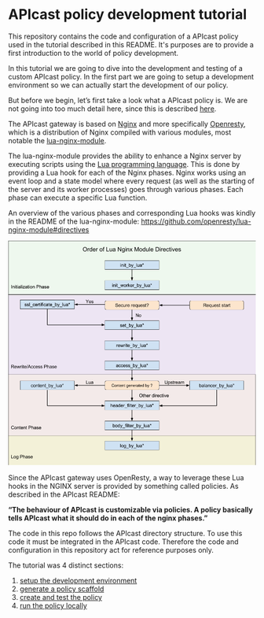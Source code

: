 # APIcast policy development tutorial
This repository contains the code and configuration of a APIcast policy used in the tutorial described in this README.
It's purposes are to provide a first introduction to the world of policy development.

In this tutorial we are going to dive into the development and testing of a custom APIcast policy. In the first part we are going to setup a development environment so we can actually start the development of our policy.

But before we begin, let’s first take a look what a APIcast policy is. We are not going into too much detail here, since this is described [here](../policies.md).

The APIcast gateway is based on [Nginx](https://www.nginx.com/) and more specifically [Openresty](http://openresty.org/en/), which is a distribution of Nginx compiled with various modules, most notable the [lua-nginx-module](https://github.com/openresty/lua-nginx-module).

The lua-nginx-module provides the ability to enhance a Nginx server by executing scripts using the [Lua programming language](https://www.lua.org/). This is done by providing a Lua hook for each of the Nginx phases. Nginx works using an event loop and a state model where every request (as well as the starting of the server and its worker processes) goes through various phases. Each phase can execute a specific Lua function.

An overview of the various phases and corresponding Lua hooks was kindly in the README of the lua-nginx-module: https://github.com/openresty/lua-nginx-module#directives

![Nginx phases](img/nginx-phases.png)

Since the APIcast gateway uses OpenResty, a way to leverage these Lua hooks in the NGINX server is provided by something called policies. As described in the APIcast README:

**“The behaviour of APIcast is customizable via policies. A policy basically tells APIcast what it should do in each of the nginx phases.”**

The code in this repo follows the APIcast directory structure.
To use this code it must be integrated in the APIcast code.
Therefore the code and configuration in this repository act for reference purposes only.

The tutorial was 4 distinct sections:
1. [setup the development environment](DEV_ENV_SETUP.md)
2. [generate a policy scaffold](POLICY_SCAFFOLD.md)
3. [create and test the policy](POLICY_IMPLEMENTATION.md)
4. [run the policy locally](POLICY_RUN_LOCALLY.md)
